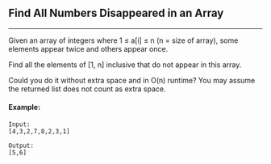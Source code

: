## Find All Numbers Disappeared in an Array
---
Given an array of integers where 1 ≤ a[i] ≤ n (n = size of array), some elements appear twice and others appear once.

Find all the elements of [1, n] inclusive that do not appear in this array.

Could you do it without extra space and in O(n) runtime? You may assume the returned list does not count as extra space.

#### Example:
```
Input:
[4,3,2,7,8,2,3,1]

Output:
[5,6]
```